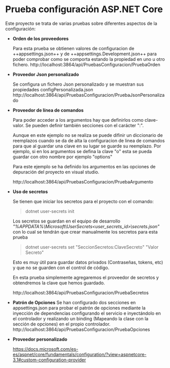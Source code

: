 ﻿# Prueba configuración ASP.NET Core
Este proyecto se trata de varias pruebas sobre diferentes aspectos de la configuración:

- **Orden de los proveedores**

    Para esta prueba se obtienen valores de configuracion de ++appsettings.json++ y de ++appsettings.Development.json++ para poder comprobar como se comporta
    estando la propiedad en uno u otro fichero.
    http://localhost:3864/api/PruebasConfiguracion/PruebaOrden
- **Proveedor Json personalizado**

    Se configura un fichero Json personalizado y se muestran sus propiedades configPersonalizada.json 
    http://localhost:3864/api/PruebasConfiguracion/PruebaJsonPersonalizado
- **Proveedor de línea de comandos**
 
    Para poder acceder a los argumentos hay que definirlos como clave-valor. Se pueden definir también secciones con el carácter
    ":".
    
    Aunque en este ejemplo no se realiza se puede difinir un diccionario de reemplazos cuando se da de alta la configuracion de linea de comandos
    para que al guardar una clave en su lugar se guarde su reemplazo. Por ejemplo, si en los argumentos se defina la clave "o" esta se pueda guardar con otro nombre por ejemplo "options"

    Para este ejemplo se ha definido los argumentos en las opciones de depuración del proyecto en visual studio.
    
    http://localhost:3864/api/PruebasConfiguracion/PruebaArgumento

- **Uso de secretos**

    Se tienen que iniciar los secretos para el proyecto con el comando:
    >dotnet user-secrets init

    Los secretos se guardan en el equipo de desarrollo *"%APPDATA%\Microsoft\UserSecrets\<user_secrets_id>\secrets.json"* con lo cual se tendrán que crear manualmente los secretos para esta prueba
    >dotnet user-secrets set "SeccionSecretos:ClaveSecreto" "Valor Secreto"

    Esto es muy útil para guardar datos privados (Contraseñas, tokens, etc) y que no se guarden con el control de código.
    
    En esta prueba simplemente agregaremos el proveedor de secretos y obtendremos la clave que hemos guardado.

    http://localhost:3864/api/PruebasConfiguracion/PruebaSecretos
- **Patrón de Opciones**
    Se han configurado dos secciones en appsettings.json para probar el patrón de opciones mediante la inyección de 
    dependencias configurando el servicio e inyectándolo en el controlador y realizando un binding 
    (Mapeando la clase con la sección de opciones) en el propio controlador.
    http://localhost:3864/api/PruebasConfiguracion/PruebaOpciones

- **Proveedor personalizado**

    https://docs.microsoft.com/es-es/aspnet/core/fundamentals/configuration/?view=aspnetcore-3.1#custom-configuration-provider
